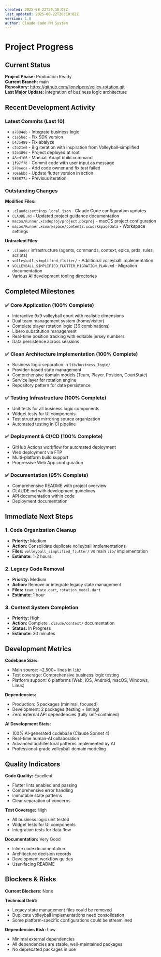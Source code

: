 ```yaml
---
created: 2025-08-22T20:18:02Z
last_updated: 2025-08-22T20:18:02Z
version: 1.0
author: Claude Code PM System
---
```


# Project Progress

## Current Status

**Project Phase:** Production Ready  
**Current Branch:** main  
**Repository:** https://github.com/lionelpere/volley-rotation.git  
**Last Major Update:** Integration of business logic architecture

## Recent Development Activity

### Latest Commits (Last 10)
- `a7004eb` - Integrate business logic
- `c1e5bec` - Fix SDK version
- `b435480` - Fix abalyze
- `c2b21e6` - Big iteration with inspiration from Volleyball-simplified
- `52b389d` - Project deployed at root
- `48ed106` - Manual: Adapt build command
- `1f97f7d` - Commit code with user input as message
- `570eeca` - Add code owner and fix test failed
- `70eabbd` - Update flutter version in action
- `986877a` - Previous iteration

### Outstanding Changes
**Modified Files:**
- `.claude/settings.local.json` - Claude Code configuration updates
- `CLAUDE.md` - Updated project guidance documentation
- `macos/Runner.xcodeproj/project.pbxproj` - macOS project configuration
- `macos/Runner.xcworkspace/contents.xcworkspacedata` - Workspace settings

**Untracked Files:**
- `.claude/` infrastructure (agents, commands, context, epics, prds, rules, scripts)
- `volleyball_simplified_flutter/` - Additional volleyball implementation
- `VOLLEYBALL_SIMPLIFIED_FLUTTER_MIGRATION_PLAN.md` - Migration documentation
- Various AI development tooling directories

## Completed Milestones

### ✅ Core Application (100% Complete)
- Interactive 9x9 volleyball court with realistic dimensions
- Dual team management system (home/visitor)
- Complete player rotation logic (36 combinations)
- Libero substitution management
- Real-time position tracking with editable jersey numbers
- Data persistence across sessions

### ✅ Clean Architecture Implementation (100% Complete)
- Business logic separation in `lib/business_logic/`
- Provider-based state management
- Comprehensive domain models (Team, Player, Position, CourtState)
- Service layer for rotation engine
- Repository pattern for data persistence

### ✅ Testing Infrastructure (100% Complete)
- Unit tests for all business logic components
- Widget tests for UI components
- Test structure mirroring source organization
- Automated testing in CI pipeline

### ✅ Deployment & CI/CD (100% Complete)
- GitHub Actions workflow for automated deployment
- Web deployment via FTP
- Multi-platform build support
- Progressive Web App configuration

### ✅ Documentation (95% Complete)
- Comprehensive README with project overview
- CLAUDE.md with development guidelines
- API documentation within code
- Deployment documentation

## Immediate Next Steps

### 1. Code Organization Cleanup
- **Priority:** Medium
- **Action:** Consolidate duplicate volleyball implementations
- **Files:** `volleyball_simplified_flutter/` vs main `lib/` implementation
- **Estimate:** 1-2 hours

### 2. Legacy Code Removal
- **Priority:** Medium  
- **Action:** Remove or integrate legacy state management
- **Files:** `team_state.dart`, `rotation_model.dart`
- **Estimate:** 1 hour

### 3. Context System Completion
- **Priority:** High
- **Action:** Complete `.claude/context/` documentation
- **Status:** In Progress
- **Estimate:** 30 minutes

## Development Metrics

**Codebase Size:**
- Main source: ~2,500+ lines in `lib/`
- Test coverage: Comprehensive business logic testing
- Platform support: 6 platforms (Web, iOS, Android, macOS, Windows, Linux)

**Dependencies:**
- Production: 5 packages (minimal, focused)
- Development: 2 packages (testing + linting)
- Zero external API dependencies (fully self-contained)

**AI Development Stats:**
- 100% AI-generated codebase (Claude Sonnet 4)
- Real-time human-AI collaboration
- Advanced architectural patterns implemented by AI
- Professional-grade volleyball domain modeling

## Quality Indicators

**Code Quality:** Excellent
- Flutter lints enabled and passing
- Comprehensive error handling
- Immutable state patterns
- Clear separation of concerns

**Test Coverage:** High
- All business logic unit tested
- Widget tests for UI components
- Integration tests for data flow

**Documentation:** Very Good
- Inline code documentation
- Architecture decision records
- Development workflow guides
- User-facing README

## Blockers & Risks

**Current Blockers:** None

**Technical Debt:**
- Legacy state management files could be removed
- Duplicate volleyball implementations need consolidation
- Some platform-specific configurations could be streamlined

**Dependencies Risk:** Low
- Minimal external dependencies
- All dependencies are stable, well-maintained packages
- No deprecated packages in use